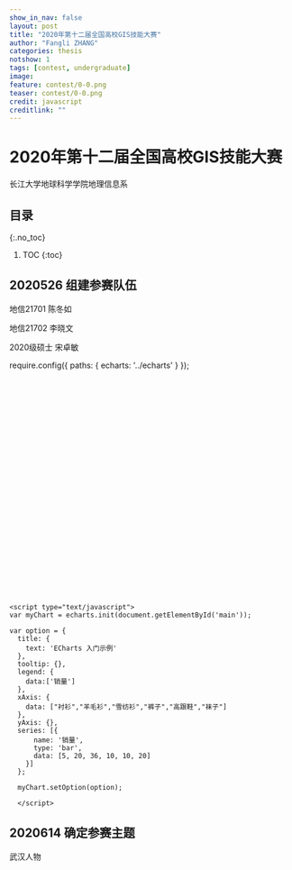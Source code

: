 ```yaml
---
show_in_nav: false
layout: post
title: "2020年第十二届全国高校GIS技能大赛"
author: "Fangli ZHANG"
categories: thesis
notshow: 1
tags: [contest, undergraduate]
image:
feature: contest/0-0.png
teaser: contest/0-0.png
credit: javascript
creditlink: ""
---
```


# 2020年第十二届全国高校GIS技能大赛

长江大学地球科学学院地理信息系

## 目录
{:.no_toc}
1. TOC
{:toc}

## 2020526 组建参赛队伍
地信21701 陈冬如

地信21702 李晓文

2020级硕士 宋卓敏

<html>
  require.config({
    paths: {
      echarts: '../echarts'
    }
  });

  <head>
    <meta charset="utf-8">
      <title>ECharts</title>
      <!-- 引入 echarts.js -->
      <script src="echarts.all.js"></script>
  </head>

  <body>
  <!-- 为ECharts准备一个具备大小（宽高）的Dom -->
    <div id="main" style="width: 600px;height:400px;"></div>

    <script type="text/javascript">
    var myChart = echarts.init(document.getElementById('main'));

    var option = {
      title: {
        text: 'ECharts 入门示例'
      },
      tooltip: {},
      legend: {
        data:['销量']
      },
      xAxis: {
        data: ["衬衫","羊毛衫","雪纺衫","裤子","高跟鞋","袜子"]
      },
      yAxis: {},
      series: [{
          name: '销量',
          type: 'bar',
          data: [5, 20, 36, 10, 10, 20]
        }]
      };

      myChart.setOption(option);

      </script>
  </body>
</html>

## 2020614 确定参赛主题
武汉人物
